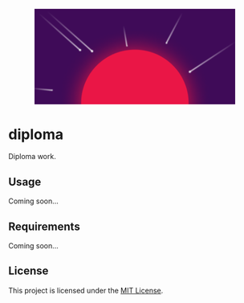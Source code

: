 <p align="center"><img src="logo.png" width="400"></p>

# diploma

Diploma work.

## Usage

Coming soon...

## Requirements

Coming soon...

## License

This project is licensed under the [MIT License](LICENSE).
